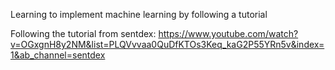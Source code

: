Learning to implement machine learning by following a tutorial

Following the tutorial from sentdex:
https://www.youtube.com/watch?v=OGxgnH8y2NM&list=PLQVvvaa0QuDfKTOs3Keq_kaG2P55YRn5v&index=1&ab_channel=sentdex
